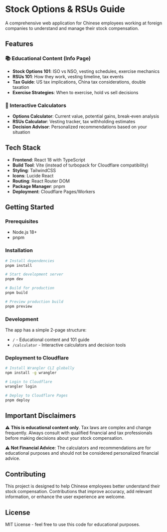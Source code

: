 # Stock Options & RSUs Guide

A comprehensive web application for Chinese employees working at foreign companies to understand and manage their stock compensation.

## Features

### 📚 Educational Content (Info Page)
- **Stock Options 101**: ISO vs NSO, vesting schedules, exercise mechanics
- **RSUs 101**: How they work, vesting timeline, tax events  
- **Tax Guide**: US tax implications, China tax considerations, double taxation
- **Exercise Strategies**: When to exercise, hold vs sell decisions

### 🧮 Interactive Calculators
- **Options Calculator**: Current value, potential gains, break-even analysis
- **RSUs Calculator**: Vesting tracker, tax withholding estimates
- **Decision Advisor**: Personalized recommendations based on your situation

## Tech Stack

- **Frontend**: React 18 with TypeScript
- **Build Tool**: Vite (instead of turbopack for Cloudflare compatibility)
- **Styling**: TailwindCSS
- **Icons**: Lucide React
- **Routing**: React Router DOM
- **Package Manager**: pnpm
- **Deployment**: Cloudflare Pages/Workers

## Getting Started

### Prerequisites
- Node.js 18+
- pnpm

### Installation

```bash
# Install dependencies
pnpm install

# Start development server
pnpm dev

# Build for production
pnpm build

# Preview production build
pnpm preview
```

### Development

The app has a simple 2-page structure:
- `/` - Educational content and 101 guide
- `/calculator` - Interactive calculators and decision tools

### Deployment to Cloudflare

```bash
# Install Wrangler CLI globally
npm install -g wrangler

# Login to Cloudflare
wrangler login

# Deploy to Cloudflare Pages
pnpm deploy
```

## Important Disclaimers

⚠️ **This is educational content only**. Tax laws are complex and change frequently. Always consult with qualified financial and tax professionals before making decisions about your stock compensation.

⚠️ **Not Financial Advice**: The calculators and recommendations are for educational purposes and should not be considered personalized financial advice.

## Contributing

This project is designed to help Chinese employees better understand their stock compensation. Contributions that improve accuracy, add relevant information, or enhance the user experience are welcome.

## License

MIT License - feel free to use this code for educational purposes.
